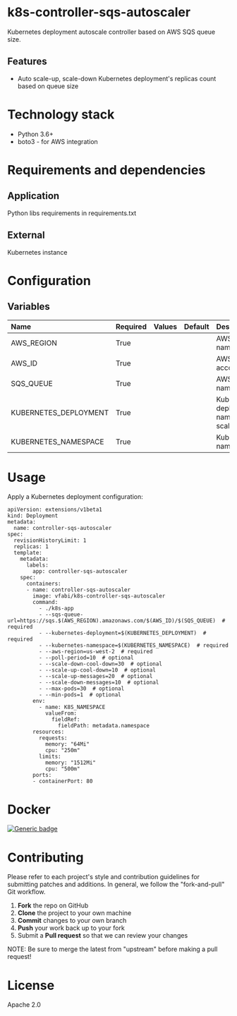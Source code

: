# k8s-controller-sqs-autoscaler
Kubernetes deployment autoscale controller based on AWS SQS queue size.  

## Features
- Auto scale-up, scale-down Kubernetes deployment's replicas count based on queue size  


# Technology stack
- Python 3.6+
- boto3 - for AWS integration


# Requirements and dependencies
## Application
Python libs requirements in requirements.txt

## External
Kubernetes instance


# Configuration
## Variables
| Name | Required | Values | Default | Description |
|:----------|:-------------|:------|:------|:------|
|AWS_REGION|True|||AWS region name|
|AWS_ID|True|||AWS account id|
|SQS_QUEUE|True|||AWS sqs name|
|KUBERNETES_DEPLOYMENT|True|||Kubernetes deployment name for scaling|
|KUBERNETES_NAMESPACE|True|||Kubernetes namespace|


# Usage
Apply a Kubernetes deployment configuration:
```
apiVersion: extensions/v1beta1
kind: Deployment
metadata:
  name: controller-sqs-autoscaler
spec:
  revisionHistoryLimit: 1
  replicas: 1
  template:
    metadata:
      labels:
        app: controller-sqs-autoscaler
    spec:
      containers:
      - name: controller-sqs-autoscaler
        image: vfabi/k8s-controller-sqs-autoscaler
        command:
          - ./k8s-app
          - --sqs-queue-url=https://sqs.$(AWS_REGION).amazonaws.com/$(AWS_ID)/$(SQS_QUEUE)  # required
          - --kubernetes-deployment=$(KUBERNETES_DEPLOYMENT)  # required
          - --kubernetes-namespace=$(KUBERNETES_NAMESPACE)  # required
          - --aws-region=us-west-2  # required
          - --poll-period=10  # optional
          - --scale-down-cool-down=30  # optional
          - --scale-up-cool-down=10  # optional
          - --scale-up-messages=20  # optional
          - --scale-down-messages=10  # optional
          - --max-pods=30  # optional
          - --min-pods=1  # optional
        env:
          - name: K8S_NAMESPACE
            valueFrom:
              fieldRef:
                fieldPath: metadata.namespace
        resources:
          requests:
            memory: "64Mi"
            cpu: "250m"
          limits:
            memory: "1512Mi"
            cpu: "500m"
        ports:
        - containerPort: 80
```


# Docker
[![Generic badge](https://img.shields.io/badge/hub.docker.com-vfabi/k8s_controller_sqs_autoscaler-<>.svg)](https://hub.docker.com/repository/docker/vfabi/k8s-controller-sqs-autoscaler)  


# Contributing
Please refer to each project's style and contribution guidelines for submitting patches and additions. In general, we follow the "fork-and-pull" Git workflow.

 1. **Fork** the repo on GitHub
 2. **Clone** the project to your own machine
 3. **Commit** changes to your own branch
 4. **Push** your work back up to your fork
 5. Submit a **Pull request** so that we can review your changes

NOTE: Be sure to merge the latest from "upstream" before making a pull request!


# License
Apache 2.0